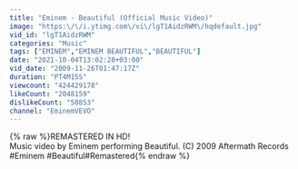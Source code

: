 ```yaml
---
title: "Eminem - Beautiful (Official Music Video)"
image: "https:\/\/i.ytimg.com\/vi\/lgT1AidzRWM\/hqdefault.jpg"
vid_id: "lgT1AidzRWM"
categories: "Music"
tags: ["EMINEM","EMINEM BEAUTIFUL","BEAUTIFUL"]
date: "2021-10-04T13:02:28+03:00"
vid_date: "2009-11-26T01:47:17Z"
duration: "PT4M15S"
viewcount: "424429178"
likeCount: "2048159"
dislikeCount: "50853"
channel: "EminemVEVO"
---
```

{% raw %}REMASTERED IN HD!<br />Music video by Eminem performing Beautiful. (C) 2009 Aftermath Records<br />#Eminem​ #Beautiful​ #Remastered{% endraw %}
